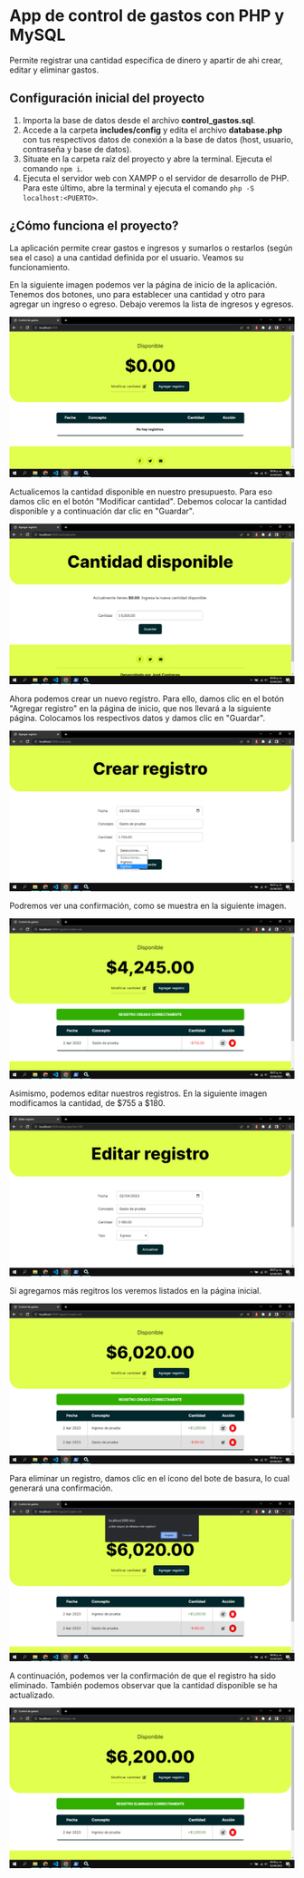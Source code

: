 # App de control de gastos con PHP y MySQL

Permite registrar una cantidad específica de dinero y apartir de ahi crear, editar y eliminar gastos.

## Configuración inicial del proyecto

1. Importa la base de datos desde el archivo **control_gastos.sql**.
2. Accede a la carpeta **includes/config** y edita el archivo **database.php** con tus respectivos datos de conexión a la base de datos (host, usuario, contraseña y base de datos).
3. Situate en la carpeta raíz del proyecto y abre la terminal. Ejecuta el comando `npm i`.
4. Ejecuta el servidor web con XAMPP o el servidor de desarrollo de PHP. Para este último, abre la terminal y ejecuta el comando `php -S localhost:<PUERTO>`.

## ¿Cómo funciona el proyecto?

La aplicación permite crear gastos e ingresos y sumarlos o restarlos (según sea el caso) a una cantidad definida por el usuario.
Veamos su funcionamiento.

En la siguiente imagen podemos ver la página de inicio de la aplicación. Tenemos dos botones, uno para establecer una cantidad y otro para agregar un ingreso o egreso.
Debajo veremos la lista de ingresos y egresos.

![Pantalla inicial de la aplicación web](https://raw.githubusercontent.com/josemcj/ControlGastosPHP/main/assets/screenshots/01.png)

Actualicemos la cantidad disponible en nuestro presupuesto.
Para eso damos clic en el botón "Modificar cantidad". Debemos colocar la cantidad disponible y a continuación dar clic en "Guardar".

![Modificar presupuesto](https://raw.githubusercontent.com/josemcj/ControlGastosPHP/main/assets/screenshots/02.png)

Ahora podemos crear un nuevo registro. Para ello, damos clic en el botón "Agregar registro" en la página de inicio, que nos llevará a la siguiente página. Colocamos los respectivos datos y damos clic en "Guardar".

![Agregando egreso](https://raw.githubusercontent.com/josemcj/ControlGastosPHP/main/assets/screenshots/03.png)

Podremos ver una confirmación, como se muestra en la siguiente imagen.

![Confirmación de registro](https://raw.githubusercontent.com/josemcj/ControlGastosPHP/main/assets/screenshots/04.png)

Asimismo, podemos editar nuestros registros. En la siguiente imagen modificamos la cantidad, de $755 a $180.

![Modificando registro](https://raw.githubusercontent.com/josemcj/ControlGastosPHP/main/assets/screenshots/05.png)

Si agregamos más regitros los veremos listados en la página inicial.

![Listado de registros](https://raw.githubusercontent.com/josemcj/ControlGastosPHP/main/assets/screenshots/06.png)

Para eliminar un registro, damos clic en el ícono del bote de basura, lo cual generará una confirmación.

![Confirmación para eliminar registros](https://raw.githubusercontent.com/josemcj/ControlGastosPHP/main/assets/screenshots/07.png)

A continuación, podemos ver la confirmación de que el registro ha sido eliminado. También podemos observar que la cantidad disponible se ha actualizado.

![Registro eliminado](https://raw.githubusercontent.com/josemcj/ControlGastosPHP/main/assets/screenshots/08.png)